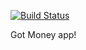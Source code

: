 [![Build Status](https://travis-ci.org/mauriciolauffer/gotmoney.svg?branch=master)](https://travis-ci.org/mauriciolauffer/gotmoney)


Got Money app!
